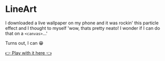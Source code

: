 # LineArt
I downloaded a live wallpaper on my phone and it was rockin' this particle effect and I thought to myself 'wow, thats pretty neato! I wonder if I can do that on a `<canvas>`...'

Turns out, I can 😁

[👉 Play with it here 👈](https://jamesformica.github.io/lineart/)
